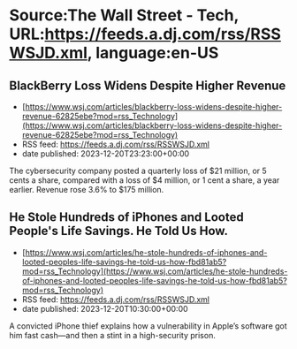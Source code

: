 # Source:The Wall Street - Tech, URL:https://feeds.a.dj.com/rss/RSSWSJD.xml, language:en-US

## BlackBerry Loss Widens Despite Higher Revenue
 - [https://www.wsj.com/articles/blackberry-loss-widens-despite-higher-revenue-62825ebe?mod=rss_Technology](https://www.wsj.com/articles/blackberry-loss-widens-despite-higher-revenue-62825ebe?mod=rss_Technology)
 - RSS feed: https://feeds.a.dj.com/rss/RSSWSJD.xml
 - date published: 2023-12-20T23:23:00+00:00

The cybersecurity company posted a quarterly loss of $21 million, or 5 cents a share, compared with a loss of $4 million, or 1 cent a share, a year earlier. Revenue rose 3.6% to $175 million.

## He Stole Hundreds of iPhones and Looted People's Life Savings. He Told Us How.
 - [https://www.wsj.com/articles/he-stole-hundreds-of-iphones-and-looted-peoples-life-savings-he-told-us-how-fbd81ab5?mod=rss_Technology](https://www.wsj.com/articles/he-stole-hundreds-of-iphones-and-looted-peoples-life-savings-he-told-us-how-fbd81ab5?mod=rss_Technology)
 - RSS feed: https://feeds.a.dj.com/rss/RSSWSJD.xml
 - date published: 2023-12-20T10:30:00+00:00

A convicted iPhone thief explains how a vulnerability in Apple’s software got him fast cash—and then a stint in a high-security prison.

